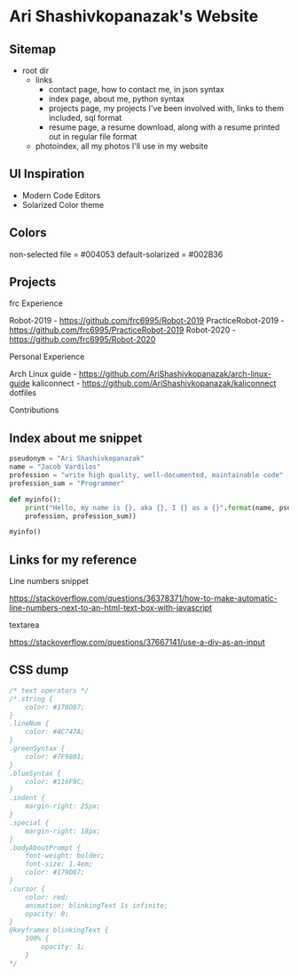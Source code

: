 # Ari Shashivkopanazak's Website

## Sitemap

* root dir
  * links
    * contact page, how to contact me, in json syntax
    * index page, about me, python syntax
    * projects page, my projects I've been involved with, links to them included, sql format
    * resume page, a resume download, along with a resume printed out in regular file format
  * photoindex, all my photos I'll use in my website

## UI Inspiration

* Modern Code Editors
* Solarized Color theme

## Colors

non-selected file = #004053
default-solarized = #002B36

## Projects

frc Experience

Robot-2019 - <https://github.com/frc6995/Robot-2019>
PracticeRobot-2019 - <https://github.com/frc6995/PracticeRobot-2019>
Robot-2020 - <https://github.com/frc6995/Robot-2020>

Personal Experience

Arch Linux guide - <https://github.com/AriShashivkopanazak/arch-linux-guide>
kaliconnect - <https://github.com/AriShashivkopanazak/kaliconnect>
dotfiles

Contributions

## Index about me snippet

``` python
pseudonym = "Ari Shashivkopanazak"
name = "Jacob Vardilos"
profession = "write high quality, well-documented, maintainable code"
profession_sum = "Programmer"

def myinfo():
    print("Hello, my name is {}, aka {}, I {} as a {}".format(name, pseudonym,
    profession, profession_sum))

myinfo()
```

## Links for my reference

Line numbers snippet

<https://stackoverflow.com/questions/36378371/how-to-make-automatic-line-numbers-next-to-an-html-text-box-with-javascript>

textarea

<https://stackoverflow.com/questions/37667141/use-a-div-as-an-input>

## CSS dump

``` CSS
/* text operators */
/*.string {
    color: #179D87;
}
.lineNum {
    color: #4C747A;
}
.greenSyntax {
    color: #7F9801;
}
.blueSyntax {
    color: #116F9C;
}
.indent {
    margin-right: 25px;
}
.special {
    margin-right: 18px;
}
.bodyAboutPrompt {
    font-weight: bolder;
    font-size: 1.4em;
    color: #179D87;
}
.cursor {
    color: red;
    animation: blinkingText 1s infinite;
    opacity: 0;
}
@keyframes blinkingText {
    100% {
        opacity: 1;
    }
*/
```
